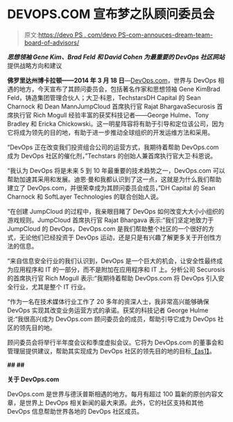 # DEVOPS.COM 宣布梦之队顾问委员会

> 原文:[https://devo PS . com/devo PS-com-annouces-dream-team-board-of-advisors/](https://devops.com/devops-com-annouces-dream-team-board-of-advisors/)

***思想领袖 Gene Kim、Brad Feld 和 David Cohen 为最重要的 DevOps 社区网站*** 提供战略方向和建议

**佛罗里达州博卡拉顿——2014 年 3 月 18 日**—[DevOps.com](http://www.devops.com/)，世界与 DevOps 相遇的地方，今天宣布了其顾问委员会，包括著名作家和思想领袖 Gene KimBrad Feld，铸造集团管理合伙人；大卫·科恩，TechstarsDH Capital 的 Sean Charnock 和 Dean MannJumpCloud 首席执行官 Rajat BhargavaSecurosis 首席执行官 Rich Mogull 经验丰富的获奖科技记者——George Hulme、Tony Bradley 和 Ericka Chickowski。这一明星阵容将有助于引导和定位该公司，因为它将成为领先的目的地，有助于进一步推动全球组织的开发运维方法和采用。

“DevOps 正在改变我们投资组合公司的运营方式，我期待着帮助 DevOps.com 成为 DevOps 社区的催化剂，”Techstars 的创始人兼首席执行官大卫·科恩说。

“我认为 DevOps 将是未来 5 到 10 年最重要的技术趋势之一，DevOps.com 可以帮助加速其采用和发展。迪恩·曼和我都认识到了这一点，这就是为什么我们帮助建立了 DevOps.com，并很荣幸成为其顾问委员会成员，”DH Capital 的 Sean Charnock 和 SoftLayer Technologies 的联合创始人说。

“在创建 JumpCloud 的过程中，我亲眼目睹了 DevOps 如何改变大大小小组织的游戏规则。JumpCloud 首席执行官 Rajat Bhargava 表示:“我们坚定地致力于 JumpCloud 的 DevOps，DevOps.com 是我们帮助整个社区的一个很好的方式，无论他们已经投资于 DevOps 运动，还是只是有兴趣了解更多关于开创性方法的信息。

“来自信息安全行业的我们认识到，DevOps 是一个巨大的机会，让安全性最终成为应用程序和 IT 的一部分，而不是附加在应用程序和 IT 上。分析公司 Securosis 的首席执行官 Rich Mogull 表示:“我期待着帮助 DevOps.com 将 DevOps 引入安全行业，尤其是整个 IT 行业。

“作为一名在技术媒体行业工作了 20 多年的资深人士，我非常高兴能够确保 DevOps 实现其改变业务运营方式的承诺。获奖的科技记者 George Hulme 说:“我很高兴成为 DevOps.com 顾问委员会的成员，帮助引导它成为 DevOps 社区的领先目的地。

顾问委员会将举行半年度会议和季度虚拟会议。它将为 DevOps.com 的董事会和管理层提供建议，帮助其实现成为 DevOps 社区的领先目的地的目标[【as1】](https://d.docs.live.net/b4cf7140e7cfaef6/Documents/devopsdotcom/press%20releases/DEVOPS%20boa-%20final.docx#_msocom_1)。

**## ##**

**关于 DevOps.com**

DevOps.com 是世界与德沃普斯相遇的地方。每月有超过 100 篇新的原创内容文章，是世界上 DevOps 相关新闻的最大来源。此外，它的社区支持和其他 DevOps 信息帮助世界各地的 DevOps 社区成员。
